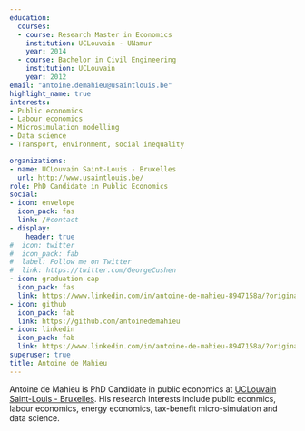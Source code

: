 ```yaml
---
education:
  courses:
  - course: Research Master in Economics 
    institution: UCLouvain - UNamur
    year: 2014
  - course: Bachelor in Civil Engineering
    institution: UCLouvain
    year: 2012
email: "antoine.demahieu@usaintlouis.be"
highlight_name: true
interests:
- Public economics
- Labour economics
- Microsimulation modelling
- Data science
- Transport, environment, social inequality

organizations:
- name: UCLouvain Saint-Louis - Bruxelles
  url: http://www.usaintlouis.be/
role: PhD Candidate in Public Economics
social:
- icon: envelope
  icon_pack: fas
  link: /#contact
- display:
    header: true
#  icon: twitter
#  icon_pack: fab
#  label: Follow me on Twitter
#  link: https://twitter.com/GeorgeCushen
- icon: graduation-cap
  icon_pack: fas
  link: https://www.linkedin.com/in/antoine-de-mahieu-8947158a/?originalSubdomain=be
- icon: github
  icon_pack: fab
  link: https://github.com/antoinedemahieu
- icon: linkedin
  icon_pack: fab
  link: https://www.linkedin.com/in/antoine-de-mahieu-8947158a/?originalSubdomain=be
superuser: true
title: Antoine de Mahieu
---
```


Antoine de Mahieu is PhD Candidate in public economics at <a href="https://www.usaintlouis.be">UCLouvain Saint-Louis - Bruxelles</a>. His research interests include public econmics, labour economics,  energy economics, tax-benefit micro-simulation and data science.

